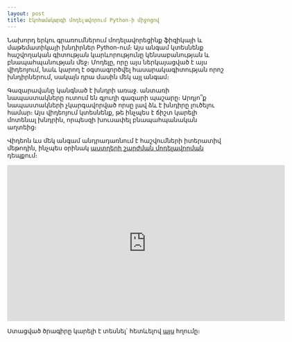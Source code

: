 ```yaml
---
layout: post
title: Էկոհամակարգի մոդելավորում Python-ի միջոցով
---
```


Նախորդ երկու գրառումներում մոդելավորեցինք ֆիզիկայի և մաթեմատիկայի խնդիրներ Python-ում։ Այս անգամ կտեսնենք հաշվողական գիտության կարևորությունը կենսաբանության և բնապահպանության մեջ։ Մոդելը, որը այս ներկայացված է այս վիդեոյում, նաև կարող է օգտագործվել հասարակագիտության որոշ խնդիրներում, սակայն դրա մասին մեկ այլ անգամ։

Գազարավանը կանգնած է խնդրի առաջ. անտառի նապաստակները ուտում են գյուղի գազարի պաշարը։ Արդյո՞ք նապաստակների չկարգավորված որսը լավ ձև է խնդիրը լուծելու համար։ Այս վիդեոյում կտեսնենք, թե ինչպես է ճիշտ կարելի մոտենալ խնդրին, որպեսզի խուսափել բնապահպանական աղտեից։

Վիդեոն ևս մեկ անգամ անդրադառնում է հաշվումների իտերատիվ մեթոդին, ինչպես օրինակ [աստղերի շարժման մոդելավորման](https://www.youtube.com/embed/3EIK0R4qK2s) դեպքում։

<iframe width="640" height="360" src="https://www.youtube.com/embed/IjCTvKkz8pI" frameborder="0" allowfullscreen></iframe>

Ստացված ծրագիրը կարելի է տեսնել` հետևելով [այս](https://github.com/cs4hs-am/code-library/blob/master/ecosystem.py) հղումը։
